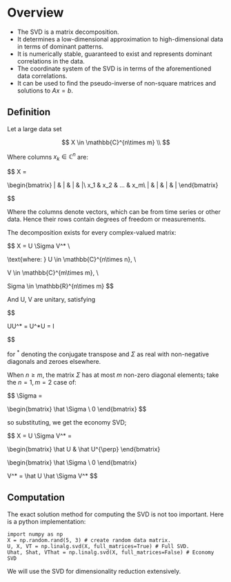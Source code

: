 # Overview

- The SVD is a matrix decomposition. 
- It determines a low-dimensional approximation to high-dimensional data in terms of dominant patterns.
- It is numerically stable, guaranteed to exist and represents dominant correlations in the data.
- The coordinate system of the SVD is in terms of the aforementioned data correlations. 
- It can be used to find the pseudo-inverse of non-square matrices and solutions to $Ax = b$.

## Definition

Let a large data set 

$$
X \in \mathbb{C}^{n\times m} \\ 
$$

Where columns $x_k \in \mathbb{C}^n$ are: 

$$
X = 

\begin{bmatrix}
| & | & | & |\\
x_1 & x_2 & ... & x_m\\
| & | & | & |
\end{bmatrix}

$$

Where the columns denote vectors, which can be from time series or other data. Hence their rows contain degrees of freedom or measurements.

The decomposition exists for every complex-valued matrix:

$$
X = U \Sigma V^* \\

\text{where: } U \in \mathbb{C}^{n\times n}, \\

V \in \mathbb{C}^{m\times m}, \\

Sigma \in \mathbb{R}^{n\times m}
$$

And U, V are unitary, satisfying 

$$

UU^* = U^*U = I

$$

for $^*$ denoting the conjugate transpose and $\Sigma$ as real with non-negative diagonals and zeroes elsewhere.

When $n \ge m$, the matrix $\Sigma$ has at most $m$ non-zero diagonal elements; take the $n=1, m=2$ case of:

$$
\Sigma = 

\begin{bmatrix}
\hat \Sigma \\
0
\end{bmatrix}
$$

so substituting, we get the economy SVD;

$$
X = U \Sigma V^* = 

\begin{bmatrix}
\hat U & \hat U^{\perp}
\end{bmatrix}

\begin{bmatrix}
\hat \Sigma \\
0
\end{bmatrix}

 V^* = \hat U \hat \Sigma V^*
$$

## Computation
The exact solution method for computing the SVD is not too important. Here is a python
implementation:

```
import numpy as np
X = np.random.rand(5, 3) # create random data matrix.
U, X, VT = np.linalg.svd(X, full_matrices=True) # Full SVD.
Uhat, Shat, VThat = np.linalg.svd(X, full_matrices=False) # Economy SVD
```

We will use the SVD for dimensionality reduction extensively.